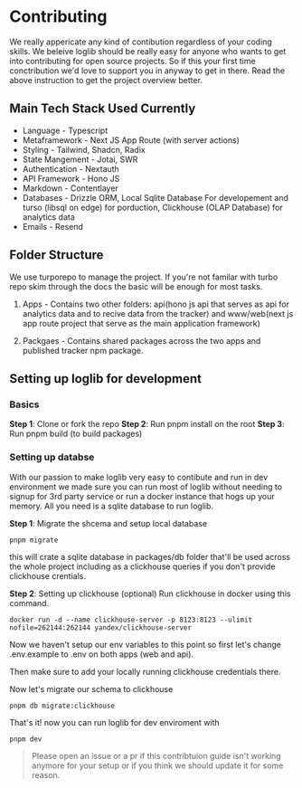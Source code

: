 # Contributing

We really appericate any kind of contibution regardless of your coding skills. We beleive loglib should be really easy for anyone who wants to get into contributing for open source projects. So if this your first time conctribution we'd love to support you in anyway to get in there. Read the above instruction to get the project overview better.

## Main Tech Stack Used Currently

- Language - Typescript
- Metaframework - Next JS App Route (with server actions)
- Styling - Tailwind, Shadcn, Radix
- State Mangement - Jotai, SWR
- Authentication - Nextauth
- API Framework - Hono JS
- Markdown - Contentlayer
- Databases - Drizzle ORM, Local Sqlite Database For developement and turso (libsql on edge) for porduction, Clickhouse (OLAP Database) for analytics data
- Emails - Resend

## Folder Structure

We use turporepo to manage the project. If you're not familar with turbo repo skim through the docs the basic will be enough for most tasks.

1. Apps - Contains two other folders: api(hono js api that serves as api for analytics data and to recive data from the tracker) and www/web(next js app route project that serve as the main application framework)

2. Packgaes - Contains shared packages across the two apps and published tracker npm package.

## Setting up loglib for development

### Basics

**Step 1**: Clone or fork the repo
**Step 2**: Run pnpm install on the root
**Step 3**: Run pnpm build (to build packages)

### Setting up databse

With our passion to make loglib very easy to contibute and run in dev environment we made sure you can run most of loglib without needing to signup for 3rd party service or run a docker instance that hogs up your memory. All you need is a sqlite database to run loglib.

**Step 1**: Migrate the shcema and setup local database

```sh-session
pnpm migrate
```

this will crate a sqlite database in packages/db folder that'll be used across the whole project including as a clickhouse queries if you don't provide clickhouse crentials.

**Step 2**: Setting up clickhouse (optional)
Run clickhouse in docker using this command.

```sh-session
docker run -d --name clickhouse-server -p 8123:8123 --ulimit nofile=262144:262144 yandex/clickhouse-server
```

Now we haven't setup our env variables to this point so first let's change .env.example to .env on both apps (web and api).

Then make sure to add your locally running clickhouse credentials there.

Now let's migrate our schema to clickhouse

```sh-session
pnpm db migrate:clickhouse
```

That's it! now you can run loglib for dev enviroment with

```
pnpm dev
```

> Please open an issue or a pr if this contribtuion guide isn't working anymore for your setup or if you think we should update it for some reason.
